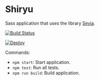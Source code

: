 # Shiryu

Sass application that uses the library [Seyia](https://github.com/johnidm/RD-seiya).

[![Build Status](https://travis-ci.org/johnidm/RD-shiryu.svg?branch=master)](https://travis-ci.org/johnidm/RD-shiryu)

[![Deploy](https://www.herokucdn.com/deploy/button.svg)](https://rd-shiryu.herokuapp.com/)

Commands:

- `npm start`: Start application.
- `npm test`: Run all tests.
- `npm run build`: Build application.


